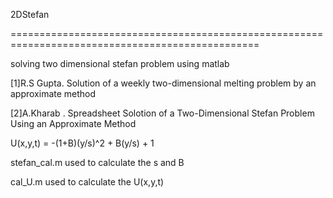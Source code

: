 2DStefan

=================================================================================================

solving two dimensional stefan problem using matlab 

[1]R.S Gupta. Solution of a weekly two-dimensional melting problem by an approximate method 

[2]A.Kharab . Spreadsheet Solotion of a Two-Dimensional Stefan Problem Using an Approximate Method 


U(x,y,t) = -(1+B)(y/s)^2 + B(y/s) + 1 

stefan_cal.m used to calculate the s and B 

cal_U.m used to calculate the U(x,y,t) 
